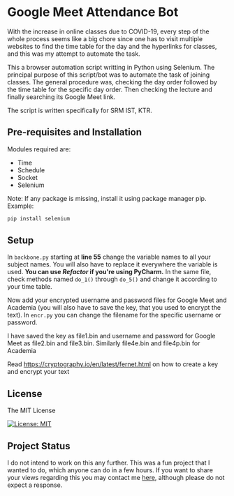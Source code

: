 # Google Meet Attendance Bot
With the increase in online classes due to COVID-19, every step of the whole process seems like a big chore since one has to visit multiple websites to find the time table for the day and the hyperlinks for classes, and this was my attempt to automate the task.


This a browser automation script writting in Python using Selenium. The principal purpose of this script/bot was to automate the task of joining classes. The general procedure was, checking the day order followed by the time table for the specific day order. Then checking the lecture and finally searching its Google Meet link.

The script is written specifically for SRM IST, KTR.
## Pre-requisites and Installation
Modules required are:
+ Time
+ Schedule
+ Socket
+ Selenium

Note: If any package is missing, install it using package manager pip.
Example:
```bash
pip install selenium
```
## Setup
In `backbone.py` starting at **line 55** change the variable names to all your subject names. You will also have to replace it everywhere the variable is used.
**You can use *Refactor* if you're using PyCharm.**
In the same file, check methods named `do_1()` through `do_5()` and change it according to your time table.

Now add your encrypted username and password files for Google Meet and Academia (you will also have to save the key, that you used to encrypt the text). In `encr.py` you can change the filename for the specific username or password.

I have saved the key as file1.bin and username and password for Google Meet as file2.bin and file3.bin. Similarly file4e.bin and file4p.bin for Academia

Read https://cryptography.io/en/latest/fernet.html on how to create a key and encrypt your text

## License
The MIT License

 [![License: MIT](https://img.shields.io/badge/License-MIT-yellow.svg)](LICENSE.md)
 
 ## Project Status
 I do not intend to work on this any further. This was a fun project that I wanted to do, which anyone can do in a few hours. If you want to share your views regarding this you may contact me [here](https://iammruni.github.io/#form1-e), although please do not expect a response.
